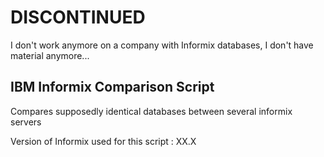 # DISCONTINUED
I don't work anymore on a company with Informix databases, I don't have material anymore...

## IBM Informix Comparison Script
Compares supposedly identical databases between several informix servers

Version of Informix used for this script : XX.X
